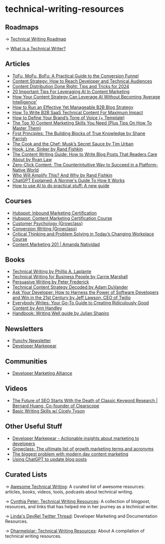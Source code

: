 # technical-writing-resources

## Roadmaps
→ [Technical Writing Roadmap](https://roadmap.sh/technical-writer)

→ [What is a Technical Writer?](https://www.tealhq.com/career-paths/technical-writer)

## Articles 
- [ToFu, MoFu, BoFu: A Practical Guide to the Conversion Funnel](https://www.semrush.com/blog/tofu-mofu-bofu-a-practical-guide-to-the-conversion-funnel/)
- [Content Strategy: How to Reach Developer and Technical Audiences](https://contentlab.com/guide-to-content-strategy-for-developers-and-technical-audiences/)
- [Content Distribution Done Right: Tips and Tricks for 2024](https://blog.hootsuite.com/content-distribution/)
- [20 Important Tips For Leveraging AI In Content Marketing](https://www.forbes.com/sites/forbesagencycouncil/2023/12/08/20-important-tips-for-leveraging-ai-in-content-marketing/?sh=4988d1de2150)
- [How Your Content Strategy Can Leverage AI Without Becoming ‘Average Intelligence’](https://www.forbes.com/sites/johnhall/2024/03/10/how-your-content-strategy-can-leverage-ai-without-becoming-average-intelligence/?sh=3048c785609c)
- [How to Run an Effective Yet Manageable B2B Blog Strategy](https://www.growandconvert.com/content-marketing/b2b-blog-strategy/?utm_source=tldrmarketing)
- [How To Write B2B SaaS Technical Content For Maximum Impact](https://www.contentbeta.com/how-to-write-b2b-saas-technical-content-for-maximum-impact/)
- [How to Define Your Brand’s Tone of Voice (+ Template)](https://www.semrush.com/blog/how-to-define-your-tone-of-voice/)
- [The Top 10 Content Marketing Skills You Need (Plus Tips On How To Master Them)](https://www.searchenginejournal.com/top-content-marketing-skills/510197/?utm_source=em1&utm_medium=email&utm_campaign=welcome-som-2024-wk7)
- [First Principles: The Building Blocks of True Knowledge by Shane Parrish](https://fs.blog/first-principles/)
- [The Cook and the Chef: Musk’s Secret Sauce by Tim Urban](https://waitbutwhy.com/2015/11/the-cook-and-the-chef-musks-secret-sauce.html)
- [Hook, Line, Sinker by Rand Fishkin](https://sparktoro.com/blog/hook-line-and-sinker-a-model-for-crafting-successful-viral-content/)
- [The Content Writing Guide: How to Write Blog Posts That Readers Care About by Ryan Law](https://www.animalz.co/blog/content-writing-guide/)
- [Zero-Click Content: The Counterintuitive Way to Succeed in a Platform-Native World](https://sparktoro.com/blog/zero-click-content-the-counterintuitive-way-to-succeed-in-a-platform-native-world/)
- [Who Will Amplify This? And Why by Rand Fishkin](https://sparktoro.com/blog/who-will-amplify-this-and-why/)
- [ChatGPT Explained: A Normie's Guide To How It Works](https://www.jonstokes.com/p/chatgpt-explained-a-guide-for-normies)
- [How to use AI to do practical stuff: A new guide](https://www.oneusefulthing.org/p/how-to-use-ai-to-do-practical-stuff)

## Courses 
- [Hubspot: Inbound Marketing Certification](https://academy.hubspot.com/courses/inbound-marketing)
- [Hubspot: Content Marketing Certification Course](https://academy.hubspot.com/courses/content-marketing)
- [Customer Psychology (Growclass)](https://www.growclass.co/courses/customer-psychology)
- [Conversion Writing (Growclass)](https://www.growclass.co/courses/conversion-copywriting)
- [Critical Thinking and Problem Solving in Today’s Changing Workplace Course](https://app-eu1.hubspot.com/academy/143390617/tracks/1056124/intro)
- [Content Marketing 201 | Amanda Natividad](https://maven.com/amandanat/content-marketing)


## Books 
- [Technical Writing by Phillip A. Laplante](https://www.oreilly.com/library/view/technical-writing/9781466503090/)
- [Technical Writing for Business People by Carrie Marshall](https://www.oreilly.com/library/view/technical-writing-for/9781780174464/)
- [Persuasive Writing by Peter Frederick](https://learning.oreilly.com/library/view/persuasive-writing/9780273746133/html/chapter-001.html)
- [Technical Content Strategy Decoded by Adam DuVander](https://everydeveloper.com/books/technical-content-strategy-decoded/)
- [Ask Your Developer: How to Harness the Power of Software Developers and Win in the 21st Century by Jeff Lawson, CEO of Twilio](https://www.askyourdeveloper.com/?utm_source=longform.asmartbear.com&utm_campaign=longform.asmartbear.com&utm_medium=post)
- [Everybody Writes: Your Go-To Guide to Creating Ridiculously Good Content by Ann Handley](https://www.amazon.com/Everybody-Writes-Go-Creating-Ridiculously/dp/1118905555)
- [Handbook: Writing Well guide by Julian Shapiro](https://www.julian.com/guide/write/intro)

## Newsletters 
- [Punchy Newsletter](https://punchy.co/newsletter/)
- [Developer Markepear](https://www.markepear.com/)

## Communities
- [Developer Marketing Alliance](https://www.developermarketing.io/)

## Videos 
- [The Future of SEO Starts With the Death of Classic Keyword Research | Bernard Huang, Co-founder of Clearscope](https://youtu.be/EEuMUy10KnU?si=aOVl4Fi0wv8akd1I)
- [Basic Writing Skills w/ Cicely Tyson](https://youtu.be/UnX47Odz3z4?si=G-sgXPBMEM5Q30xF)

## Other Useful Stuff
- [Developer Markepear - Actionable insights about marketing to developers](https://www.developermarkepear.com/)
- [Growclass: The ultimate list of growth marketing terms and acronyms](https://www.growclass.co/post/the-ultimate-list-of-growth-marketing-key-terms-and-acronyms?utm_campaign=Gather+waitlist+%231+-+thanks+for+joining+the+waitlist+&utm_medium=email&utm_source=autopilot)
- [The biggest problem with modern day content marketing](https://www.linkedin.com/feed/update/urn:li:activity:7135677880818102272/)
- [Using ChatGPT to update blog posts](https://www.linkedin.com/posts/stevenlmacdonald_using-chatgpt-i-updated-21-blog-posts-on-activity-7167805610892247040-BIgA/)

## Curated Lists
→ [Awesome Technical Writing](https://github.com/BolajiAyodeji/awesome-technical-writing?tab=readme-ov-file#courses): A curated list of awesome resources: articles, books, videos, tools, podcasts about technical writing.

→ [Cynthia Peter: Technical Writing Resources](https://github.com/BolajiAyodeji/awesome-technical-writing?tab=readme-ov-file#courses): A collection of blogpost, resources, and links that has helped me in her journey as a technical writer. 

→ [Linda's DevRel Twitter Thread](https://twitter.com/_MsLinda/status/1510937598176473091): Developer Marketing and Documentation Resources.

→ [Dharmelolar: Technical Writing Resources](https://github.com/dharmelolar/technical-writing-resources): About
A compilation of technical writing resources.

